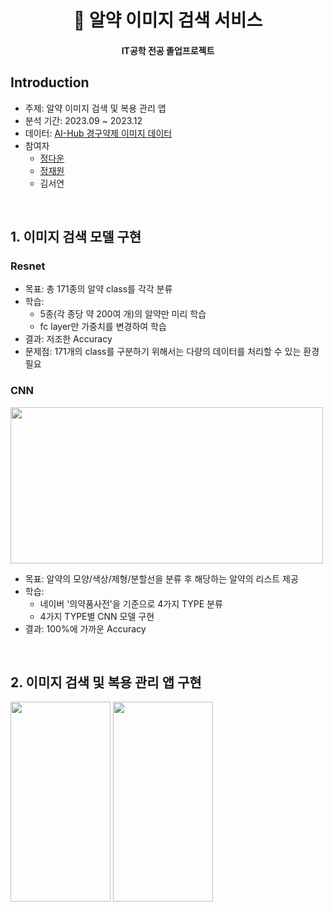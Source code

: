 <h1 align="center"> 💊 알약 이미지 검색 서비스 </h1>
<h4 align="center"> IT공학 전공 졸업프로젝트 </h4>

## Introduction
* 주제: 알약 이미지 검색 및 복용 관리 앱 
* 분석 기간: 2023.09 ~ 2023.12
* 데이터: [AI-Hub 경구약제 이미지 데이터](https://www.aihub.or.kr/aihubdata/data/view.do?currMenu=115&topMenu=100&dataSetSn=576)
* 참여자
  * [정다운](https://github.com/daunjj)
  * [정재원](https://github.com/havehill)
  * 김서연 

<br>

## 1. 이미지 검색 모델 구현
### Resnet
* 목표: 총 171종의 알약 class를 각각 분류
* 학습:
  * 5종(각 종당 약 200여 개)의 알약만 미리 학습
  * fc layer만 가중치를 변경하여 학습
* 결과: 저조한 Accuracy
* 문제점: 171개의 class를 구분하기 위해서는 다량의 데이터를 처리할 수 있는 환경 필요

### CNN
<img src="https://github.com/daunJJ/Pill_Image_Classification/assets/109944763/de6e281e-d5a4-498b-984e-268eeb2986e6" width="500" height= "250"/>

* 목표: 알약의 모양/색상/제형/분할선을 분류 후 해당하는 알약의 리스트 제공
* 학습:
  * 네이버 '의약품사전'을 기준으로 4가지 TYPE 분류
  * 4가지 TYPE별 CNN 모델 구현
* 결과: 100%에 가까운 Accuracy

<br>

## 2. 이미지 검색 및 복용 관리 앱 구현 
<img src="https://github.com/daunJJ/Pill_Image_Classification/assets/109944763/061ed4bc-d768-4b84-b7ac-2a356e037321" width="160" height= "320"/>
<img src="https://github.com/daunJJ/Pill_Image_Classification/assets/109944763/24a1b8d5-e63a-4eba-9e4c-fdd59dd59fff" width="160" height= "320"/>
